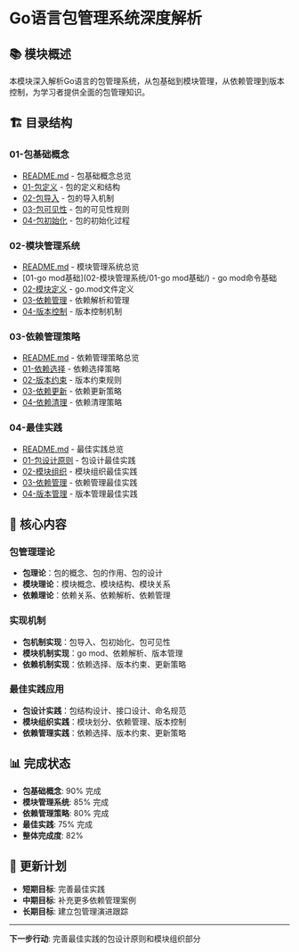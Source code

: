 # Go语言包管理系统深度解析

## 📚 **模块概述**

本模块深入解析Go语言的包管理系统，从包基础到模块管理，从依赖管理到版本控制，为学习者提供全面的包管理知识。

## 🏗️ **目录结构**

### **01-包基础概念**

- [README.md](01-包基础概念/README.md) - 包基础概念总览
- [01-包定义](01-包基础概念/01-包定义/) - 包的定义和结构
- [02-包导入](01-包基础概念/02-包导入/) - 包的导入机制
- [03-包可见性](01-包基础概念/03-包可见性/) - 包的可见性规则
- [04-包初始化](01-包基础概念/04-包初始化/) - 包的初始化过程

### **02-模块管理系统**

- [README.md](02-模块管理系统/README.md) - 模块管理系统总览
- [01-go mod基础](02-模块管理系统/01-go mod基础/) - go mod命令基础
- [02-模块定义](02-模块管理系统/02-模块定义/) - go.mod文件定义
- [03-依赖管理](02-模块管理系统/03-依赖管理/) - 依赖解析和管理
- [04-版本控制](02-模块管理系统/04-版本控制/) - 版本控制机制

### **03-依赖管理策略**

- [README.md](03-依赖管理策略/README.md) - 依赖管理策略总览
- [01-依赖选择](03-依赖管理策略/01-依赖选择/) - 依赖选择策略
- [02-版本约束](03-依赖管理策略/02-版本约束/) - 版本约束规则
- [03-依赖更新](03-依赖管理策略/03-依赖更新/) - 依赖更新策略
- [04-依赖清理](03-依赖管理策略/04-依赖清理/) - 依赖清理策略

### **04-最佳实践**

- [README.md](04-最佳实践/README.md) - 最佳实践总览
- [01-包设计原则](04-最佳实践/01-包设计原则/) - 包设计最佳实践
- [02-模块组织](04-最佳实践/02-模块组织/) - 模块组织最佳实践
- [03-依赖管理](04-最佳实践/03-依赖管理/) - 依赖管理最佳实践
- [04-版本管理](04-最佳实践/04-版本管理/) - 版本管理最佳实践

## 🎯 **核心内容**

### **包管理理论**

- **包理论**：包的概念、包的作用、包的设计
- **模块理论**：模块概念、模块结构、模块关系
- **依赖理论**：依赖关系、依赖解析、依赖管理

### **实现机制**

- **包机制实现**：包导入、包初始化、包可见性
- **模块机制实现**：go mod、依赖解析、版本管理
- **依赖机制实现**：依赖选择、版本约束、更新策略

### **最佳实践应用**

- **包设计实践**：包结构设计、接口设计、命名规范
- **模块组织实践**：模块划分、依赖管理、版本控制
- **依赖管理实践**：依赖选择、版本约束、更新策略

## 📊 **完成状态**

- **包基础概念**: 90% 完成
- **模块管理系统**: 85% 完成
- **依赖管理策略**: 80% 完成
- **最佳实践**: 75% 完成
- **整体完成度**: 82%

## 🔄 **更新计划**

- **短期目标**: 完善最佳实践
- **中期目标**: 补充更多依赖管理案例
- **长期目标**: 建立包管理演进跟踪

---

**下一步行动**: 完善最佳实践的包设计原则和模块组织部分
